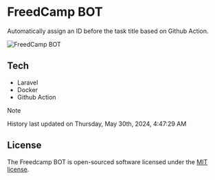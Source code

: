 # FreedCamp BOT

Automatically assign an ID before the task title based on Github Action.

![FreedCamp BOT](https://repository-images.githubusercontent.com/737932867/7d34798b-2680-471c-b089-a78a718d3d6a)

## Tech

- Laravel
- Docker
- Github Action

> [!NOTE]  
> History last updated on Thursday, May 30th, 2024, 4:47:29 AM

## License

The Freedcamp BOT is open-sourced software licensed under the [MIT license](https://opensource.org/licenses/MIT).

